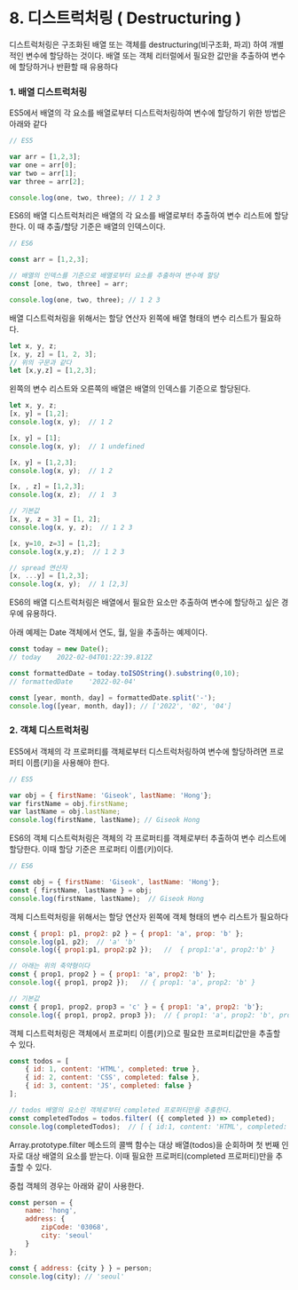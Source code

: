 # 8. 디스트럭처링 ( Destructuring )

디스트럭처링은 구조화된 배열 또는 객체를  destructuring(비구조화, 파괴) 하여 개별적인 변수에 할당하는 것이다. 배열 또는 객체 리터럴에서 필요한 값만을 추출하여 변수에 할당하거나 반환할 때 유용하다

### 1. 배열 디스트럭처링

ES5에서 배열의 각 요소를 배열로부터 디스트럭처링하여 변수에 할당하기 위한 방법은 아래와 같다

```jsx
// ES5

var arr = [1,2,3];
var one = arr[0];
var two = arr[1];
var three = arr[2];

console.log(one, two, three); // 1 2 3
```

ES6의 배열 디스트럭처리은 배열의 각 요소를 배열로부터 추출하여 변수 리스트에 할당한다. 이 때 추출/할당 기준은 배열의 인덱스이다.

```jsx
// ES6

const arr = [1,2,3];

// 배열의 인덱스를 기준으로 배열로부터 요소를 추출하여 변수에 할당
const [one, two, three] = arr;

console.log(one, two, three); // 1 2 3
```

배열 디스트럭처링을 위해서는 할당 연산자 왼쪽에 배열 형태의 변수 리스트가 필요하다.

```jsx
let x, y, z;
[x, y, z] = [1, 2, 3];
// 위의 구문과 같다
let [x,y,z] = [1,2,3];
```

왼쪽의 변수 리스트와 오른쪽의 배열은 배열의 인덱스를 기준으로 할당된다.

```jsx
let x, y, z;
[x, y] = [1,2];
console.log(x, y);  // 1 2

[x, y] = [1];
console.log(x, y);  // 1 undefined

[x, y] = [1,2,3];
console.log(x, y);  // 1 2 

[x, , z] = [1,2,3];
console.log(x, z);  // 1  3

// 기본값
[x, y, z = 3] = [1, 2];
console.log(x, y, z);  // 1 2 3 

[x, y=10, z=3] = [1,2];
console.log(x,y,z);  // 1 2 3 

// spread 연산자
[x, ...y] = [1,2,3];
console.log(x, y);  // 1 [2,3]
```

ES6의 배열 디스트럭처링은 배열에서 필요한 요소만 추출하여 변수에 할당하고 싶은 경우에 유용하다.

아래 예제는 Date 객체에서 연도, 월, 일을 추출하는 예제이다.

```jsx
const today = new Date();  
// today    2022-02-04T01:22:39.812Z

const formattedDate = today.toISOString().substring(0,10);
// formattedDate    '2022-02-04'

const [year, month, day] = formattedDate.split('-');
console.log([year, month, day]); // ['2022', '02', '04']
```

### 2. 객체 디스트럭처링

ES5에서 객체의 각 프로퍼티를 객체로부터 디스트럭처링하여 변수에 할당하려면 프로퍼티 이름(키)을 사용해야 한다.

```jsx
// ES5

var obj = { firstName: 'Giseok', lastName: 'Hong'};
var firstName = obj.firstName;
var lastName = obj.lastName;
console.log(firstName, lastName); // Giseok Hong
```

ES6의 객체 디스트럭처링은 객체의 각 프로퍼티를 객체로부터 추출하여 변수 리스트에 할당한다. 이때 할당 기준은 프로퍼티 이름(키)이다.

```jsx
// ES6

const obj = { firstName: 'Giseok', lastName: 'Hong'};
const { firstName, lastName } = obj;
console.log(firstName, lastName);  // Giseok Hong
```

객체 디스트럭처링을 위해서는 할당 연산자 왼쪽에 객체 형태의 변수 리스트가 필요하다

```jsx
const { prop1: p1, prop2: p2 } = { prop1: 'a', prop: 'b' };
console.log(p1, p2);  // 'a' 'b'
console.log({ prop1:p1, prop2:p2 });   //  { prop1:'a', prop2:'b' }

// 아래는 위의 축약형이다
const { prop1, prop2 } = { prop1: 'a', prop2: 'b' };
console.log({ prop1, prop2 });   // { prop1: 'a', prop2: 'b' }

// 기본값
const { prop1, prop2, prop3 = 'c' } = { prop1: 'a', prop2: 'b'};
console.log({ prop1, prop2, prop3 });  // { prop1: 'a', prop2: 'b', prop3: 'c' }
```

객체 디스트럭처링은 객체에서 프로퍼티 이름(키)으로 필요한 프로퍼티값만을 추출할 수 있다.

```jsx
const todos = [
	{ id: 1, content: 'HTML', completed: true },
	{ id: 2, content: 'CSS', completed: false },
	{ id: 3, content: 'JS', completed: false }
];

// todos 배열의 요소인 객체로부터 completed 프로퍼티만을 추출한다.
const completedTodos = todos.filter( ({ completed }) => completed);
console.log(completedTodos);  // [ { id:1, content: 'HTML', completed: true }]
```

Array.prototype.filter 메소드의 콜백 함수는 대상 배열(todos)을 순회하며 첫 번째 인자로 대상 배열의 요소를 받는다. 이때 필요한 프로퍼티(completed 프로퍼티)만을 추출할 수 있다.

중첩 객체의 경우는 아래와 같이 사용한다.

```jsx
const person = {
	name: 'hong',
	address: {
		zipCode: '03068',
		city: 'seoul'
	}
};

const { address: {city } } = person;
console.log(city); // 'seoul'
```